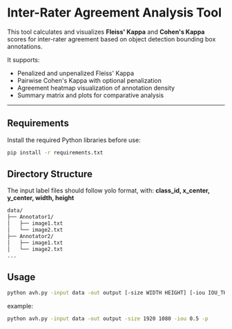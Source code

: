 # Inter-Rater Agreement Analysis Tool

This tool calculates and visualizes **Fleiss' Kappa** and **Cohen's Kappa** scores for inter-rater agreement based on object detection bounding box annotations.

It supports:
- Penalized and unpenalized Fleiss' Kappa
- Pairwise Cohen's Kappa with optional penalization
- Agreement heatmap visualization of annotation density
- Summary matrix and plots for comparative analysis

---

## Requirements

Install the required Python libraries before use:

```bash
pip install -r requirements.txt
```
## Directory Structure
The input label files should follow yolo format, with:
**class_id, x_center, y_center, width, height**

```bash
data/
├── Annotator1/
│   ├── image1.txt
│   └── image2.txt
├── Annotator2/
│   ├── image1.txt
│   └── image2.txt
...
```

## Usage
```bash
python avh.py -input data -out output [-size WIDTH HEIGHT] [-iou IOU_THRESHOLD] [-p (optional)]
```
example: 
```bash
python avh.py -input data -out output -size 1920 1080 -iou 0.5 -p
```
